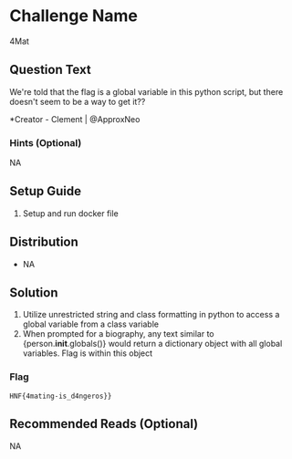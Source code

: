 # Challenge Name
4Mat

## Question Text

We're told that the flag is a global variable in this python script, but there doesn't seem to be a way to get it??

*Creator - Clement | @ApproxNeo

### Hints (Optional)
NA

## Setup Guide
1. Setup and run docker file 

## Distribution
- NA

## Solution
1. Utilize unrestricted string and class formatting in python to access a global variable from a class variable
2. When prompted for a biography, any text similar to {person.__init__.globals()} would return a dictionary object with all global variables. Flag is within this object

### Flag
`HNF{4mating-is_d4ngeros}}`

## Recommended Reads (Optional)
NA
